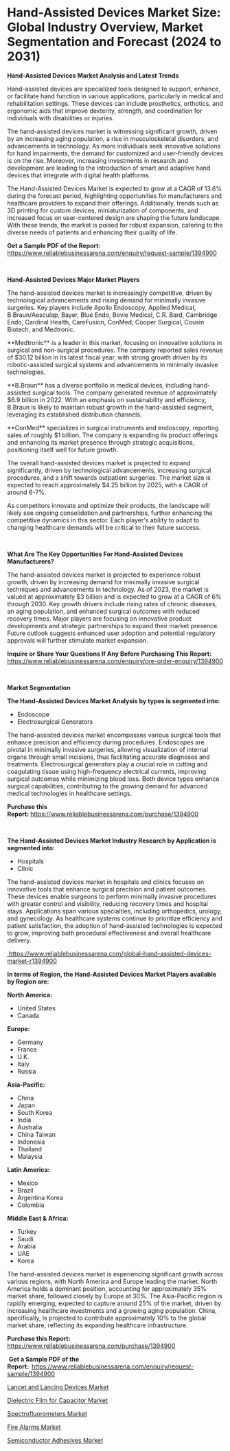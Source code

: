 <p><h1>Hand-Assisted Devices Market Size: Global Industry Overview, Market Segmentation and Forecast (2024 to 2031)</h1></p><p><strong>Hand-Assisted Devices Market Analysis and Latest Trends</strong></p>
<p><p>Hand-assisted devices are specialized tools designed to support, enhance, or facilitate hand function in various applications, particularly in medical and rehabilitation settings. These devices can include prosthetics, orthotics, and ergonomic aids that improve dexterity, strength, and coordination for individuals with disabilities or injuries.</p><p>The hand-assisted devices market is witnessing significant growth, driven by an increasing aging population, a rise in musculoskeletal disorders, and advancements in technology. As more individuals seek innovative solutions for hand impairments, the demand for customized and user-friendly devices is on the rise. Moreover, increasing investments in research and development are leading to the introduction of smart and adaptive hand devices that integrate with digital health platforms.</p><p>The Hand-Assisted Devices Market is expected to grow at a CAGR of 13.6% during the forecast period, highlighting opportunities for manufacturers and healthcare providers to expand their offerings. Additionally, trends such as 3D printing for custom devices, miniaturization of components, and increased focus on user-centered design are shaping the future landscape. With these trends, the market is poised for robust expansion, catering to the diverse needs of patients and enhancing their quality of life.</p></p>
<p><strong>Get a Sample PDF of the Report:&nbsp;</strong> <a href="https://www.reliablebusinessarena.com/enquiry/request-sample/1394900">https://www.reliablebusinessarena.com/enquiry/request-sample/1394900</a></p>
<p>&nbsp;</p>
<p><strong>Hand-Assisted Devices Major Market Players</strong></p>
<p><p>The hand-assisted devices market is increasingly competitive, driven by technological advancements and rising demand for minimally invasive surgeries. Key players include Apollo Endoscopy, Applied Medical, B.Braun/Aesculap, Bayer, Blue Endo, Bovie Medical, C.R. Bard, Cambridge Endo, Cardinal Health, CareFusion, ConMed, Cooper Surgical, Cousin Biotech, and Medtronic.</p><p>**Medtronic** is a leader in this market, focusing on innovative solutions in surgical and non-surgical procedures. The company reported sales revenue of $30.12 billion in its latest fiscal year, with strong growth driven by its robotic-assisted surgical systems and advancements in minimally invasive technologies.</p><p>**B.Braun** has a diverse portfolio in medical devices, including hand-assisted surgical tools. The company generated revenue of approximately $6.9 billion in 2022. With an emphasis on sustainability and efficiency, B.Braun is likely to maintain robust growth in the hand-assisted segment, leveraging its established distribution channels.</p><p>**ConMed** specializes in surgical instruments and endoscopy, reporting sales of roughly $1 billion. The company is expanding its product offerings and enhancing its market presence through strategic acquisitions, positioning itself well for future growth.</p><p>The overall hand-assisted devices market is projected to expand significantly, driven by technological advancements, increasing surgical procedures, and a shift towards outpatient surgeries. The market size is expected to reach approximately $4.25 billion by 2025, with a CAGR of around 6-7%. </p><p>As competitors innovate and optimize their products, the landscape will likely see ongoing consolidation and partnerships, further enhancing the competitive dynamics in this sector. Each player's ability to adapt to changing healthcare demands will be critical to their future success.</p></p>
<p>&nbsp;</p>
<p><strong>What Are The Key Opportunities For Hand-Assisted Devices Manufacturers?</strong></p>
<p><p>The hand-assisted devices market is projected to experience robust growth, driven by increasing demand for minimally invasive surgical techniques and advancements in technology. As of 2023, the market is valued at approximately $3 billion and is expected to grow at a CAGR of 6% through 2030. Key growth drivers include rising rates of chronic diseases, an aging population, and enhanced surgical outcomes with reduced recovery times. Major players are focusing on innovative product developments and strategic partnerships to expand their market presence. Future outlook suggests enhanced user adoption and potential regulatory approvals will further stimulate market expansion.</p></p>
<p><strong>Inquire or Share Your Questions If Any Before Purchasing This Report:</strong> <a href="https://www.reliablebusinessarena.com/enquiry/pre-order-enquiry/1394900">https://www.reliablebusinessarena.com/enquiry/pre-order-enquiry/1394900</a></p>
<p>&nbsp;</p>
<p><strong>Market Segmentation</strong></p>
<p><strong>The Hand-Assisted Devices Market Analysis by types is segmented into:</strong></p>
<p><ul><li>Endoscope</li><li>Electrosurgical Generators</li></ul></p>
<p><p>The hand-assisted devices market encompasses various surgical tools that enhance precision and efficiency during procedures. Endoscopes are pivotal in minimally invasive surgeries, allowing visualization of internal organs through small incisions, thus facilitating accurate diagnoses and treatments. Electrosurgical generators play a crucial role in cutting and coagulating tissue using high-frequency electrical currents, improving surgical outcomes while minimizing blood loss. Both device types enhance surgical capabilities, contributing to the growing demand for advanced medical technologies in healthcare settings.</p></p>
<p><strong>Purchase this Report:&nbsp;</strong><a href="https://www.reliablebusinessarena.com/purchase/1394900">https://www.reliablebusinessarena.com/purchase/1394900</a></p>
<p>&nbsp;</p>
<p><strong>The Hand-Assisted Devices Market Industry Research by Application is segmented into:</strong></p>
<p><ul><li>Hospitals</li><li>Clinic</li></ul></p>
<p><p>The hand-assisted devices market in hospitals and clinics focuses on innovative tools that enhance surgical precision and patient outcomes. These devices enable surgeons to perform minimally invasive procedures with greater control and visibility, reducing recovery times and hospital stays. Applications span various specialties, including orthopedics, urology, and gynecology. As healthcare systems continue to prioritize efficiency and patient satisfaction, the adoption of hand-assisted technologies is expected to grow, improving both procedural effectiveness and overall healthcare delivery.</p></p>
<p><a href="https://www.reliablebusinessarena.com/global-hand-assisted-devices-market-r1394900">&nbsp;https://www.reliablebusinessarena.com/global-hand-assisted-devices-market-r1394900</a></p>
<p><strong>In terms of Region, the Hand-Assisted Devices Market Players available by Region are:</strong></p>
<p>
    <p> <strong> North America: </strong>
        <ul>
            <li>United States</li>
            <li>Canada</li>
        </ul>
        </p> 
    <p> <strong> Europe: </strong>
        <ul>
            <li>Germany</li>
            <li>France</li>
            <li>U.K.</li>
            <li>Italy</li>
            <li>Russia</li>
        </ul>
        </p> 
    <p> <strong> Asia-Pacific: </strong>
        <ul>
            <li>China</li>
            <li>Japan</li>
            <li>South Korea</li>
            <li>India</li>
            <li>Australia</li>
            <li>China Taiwan</li>
            <li>Indonesia</li>
            <li>Thailand</li>
            <li>Malaysia</li>
        </ul>
        </p> 
    <p> <strong> Latin America: </strong>
        <ul>
            <li>Mexico</li>
            <li>Brazil</li>
            <li>Argentina Korea</li>
            <li>Colombia</li>
        </ul>
        </p> 
    <p> <strong> Middle East & Africa: </strong>
        <ul>
            <li>Turkey</li>
            <li>Saudi</li>
            <li>Arabia</li>
            <li>UAE</li>
            <li>Korea</li>
        </ul>
    </p>
    </p>
<p><p>The hand-assisted devices market is experiencing significant growth across various regions, with North America and Europe leading the market. North America holds a dominant position, accounting for approximately 35% market share, followed closely by Europe at 30%. The Asia-Pacific region is rapidly emerging, expected to capture around 25% of the market, driven by increasing healthcare investments and a growing aging population. China, specifically, is projected to contribute approximately 10% to the global market share, reflecting its expanding healthcare infrastructure.</p></p>
<p><strong>Purchase this Report: </strong><a href="https://www.reliablebusinessarena.com/purchase/1394900">https://www.reliablebusinessarena.com/purchase/1394900</a></p>
<p>&nbsp;<strong>Get a Sample PDF of the Report:&nbsp;&nbsp;</strong><a href="https://www.reliablebusinessarena.com/enquiry/request-sample/1394900">https://www.reliablebusinessarena.com/enquiry/request-sample/1394900</a></p>
<p><strong></strong></p>
<p><p><a href="https://github.com/lylyparadise/Market-Research-Report-List-5/blob/main/lancet-and-lancing-devices-market.md">Lancet and Lancing Devices Market</a></p><p><a href="https://issuu.com/reportprime-2/docs/dielectric-film-for-capacitor-marke_1c995e2704df58">Dielectric Film for Capacitor Market</a></p><p><a href="https://www.linkedin.com/pulse/spectrofluorometers-market-size-share-trends-analysis-report-xbhgf?trackingId=tVB0GDTPQJa%2B2r26HZx9KQ%3D%3D">Spectrofluorometers Market</a></p><p><a href="https://www.linkedin.com/pulse/fire-alarms-market-size-growing-cagr-115-report-covers-analysis-xigkf?trackingId=giJiHDqtScmfevL0HsEXDQ%3D%3D">Fire Alarms Market</a></p><p><a href="https://issuu.com/reportprime-2/docs/semiconductor-adhesives-market-size_b10b0c979cccb3">Semiconductor Adhesives Market</a></p></p>
